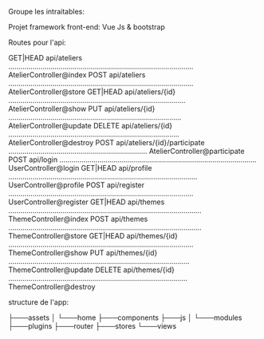 Groupe les intraitables:

Projet framework front-end: Vue Js & bootstrap

Routes pour l'api:

  GET|HEAD  api/ateliers ............................................................................................ AtelierController@index
  POST      api/ateliers ............................................................................................ AtelierController@store
  GET|HEAD  api/ateliers/{id} ........................................................................................ AtelierController@show
  PUT       api/ateliers/{id} ...................................................................................... AtelierController@update
  DELETE    api/ateliers/{id} ..................................................................................... AtelierController@destroy
  POST      api/ateliers/{id}/participate ..................................................................... AtelierController@participate
  POST      api/login .................................................................................................. UserController@login
  GET|HEAD  api/profile .............................................................................................. UserController@profile
  POST      api/register ............................................................................................ UserController@register
  GET|HEAD  api/themes ................................................................................................ ThemeController@index
  POST      api/themes ................................................................................................ ThemeController@store
  GET|HEAD  api/themes/{id} ............................................................................................ ThemeController@show
  PUT       api/themes/{id} .......................................................................................... ThemeController@update
  DELETE    api/themes/{id} ......................................................................................... ThemeController@destroy
  

  structure de l'app:

  ├───assets
│   └───home
├───components
├───js
│   └───modules
├───plugins
├───router
├───stores
└───views

